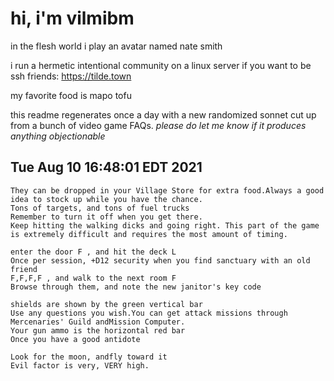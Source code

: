 # hi, i'm vilmibm

in the flesh world i play an avatar named nate smith

i run a hermetic intentional community on a linux server if you want to be ssh friends: https://tilde.town

my favorite food is mapo tofu

this readme regenerates once a day with a new randomized sonnet cut up from a bunch of video game FAQs.
_please do let me know if it produces anything objectionable_

## Tue Aug 10 16:48:01 EDT 2021

    They can be dropped in your Village Store for extra food.Always a good idea to stock up while you have the chance.
    Tons of targets, and tons of fuel trucks
    Remember to turn it off when you get there.
    Keep hitting the walking dicks and going right. This part of the game is extremely difficult and requires the most amount of timing.
    
    enter the door F , and hit the deck L
    Once per session, +D12 security when you find sanctuary with an old friend
    F,F,F,F , and walk to the next room F
    Browse through them, and note the new janitor's key code
    
    shields are shown by the green vertical bar
    Use any questions you wish.You can get attack missions through Mercenaries' Guild andMission Computer.
    Your gun ammo is the horizontal red bar
    Once you have a good antidote
    
    Look for the moon, andfly toward it
    Evil factor is very, VERY high.
